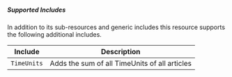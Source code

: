 ##### Supported Includes

In addition to its sub-resources and generic includes this resource supports the following additional includes.

|Include|Description|
|-|-|
|```TimeUnits```|Adds the sum of all TimeUnits of all articles|
